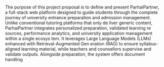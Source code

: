 The purpose of this project proposal is to define and present ParhaiPartner, a full-stack
 web platform designed to guide students through the complete journey of university entrance
 preparation and admission management. Unlike conventional tutoring platforms that only de
liver generic content, ParhaiPartner integrates personalized preparation, validated learning re
sources, performance analytics, and university application management within a single ecosys
tem. It leverages Large Language Models (LLMs) enhanced with Retrieval-Augmented Gen
eration (RAG) to ensure syllabus-aligned learning material, while teachers and counsellors
 supervise and validate outputs. Alongside preparation, the system offers document handling